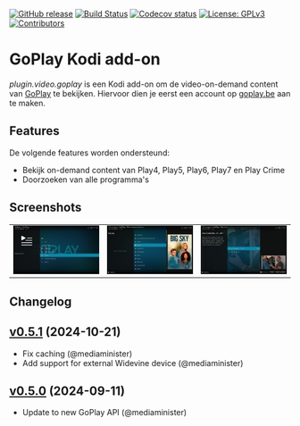 [![GitHub release](https://img.shields.io/github/v/release/add-ons/plugin.video.goplay?display_name=tag)](https://github.com/add-ons/plugin.video.goplay/releases)
[![Build Status](https://img.shields.io/github/actions/workflow/status/add-ons/plugin.video.goplay/ci.yml?branch=master)](https://github.com/add-ons/plugin.video.goplay/actions?query=branch%3Amaster)
[![Codecov status](https://img.shields.io/codecov/c/github/add-ons/plugin.video.goplay/master)](https://codecov.io/gh/add-ons/plugin.video.goplay/branch/master)
[![License: GPLv3](https://img.shields.io/badge/License-GPLv3-yellow.svg)](https://opensource.org/licenses/GPL-3.0)
[![Contributors](https://img.shields.io/github/contributors/add-ons/plugin.video.goplay.svg)](https://github.com/add-ons/plugin.video.goplay/graphs/contributors)

# GoPlay Kodi add-on

*plugin.video.goplay* is een Kodi add-on om de video-on-demand content van [GoPlay](https://www.goplay.be/) te bekijken. Hiervoor dien je eerst een
account op [goplay.be](https://www.goplay.be/) aan te maken.

## Features

De volgende features worden ondersteund:
* Bekijk on-demand content van Play4, Play5, Play6, Play7 en Play Crime
* Doorzoeken van alle programma's

## Screenshots

<table>
  <tr>
    <td><img src="resources/screenshot01.jpg" width=270></td>
    <td><img src="resources/screenshot02.jpg" width=270></td>
    <td><img src="resources/screenshot03.jpg" width=270></td>
  </tr>
 </table>

## Changelog

## [v0.5.1](https://github.com/add-ons/plugin.video.goplay/tree/v0.5.1) (2024-10-21)

- Fix caching (@mediaminister)
- Add support for external Widevine device (@mediaminister)

## [v0.5.0](https://github.com/add-ons/plugin.video.goplay/tree/v0.5.0) (2024-09-11)

- Update to new GoPlay API (@mediaminister)
